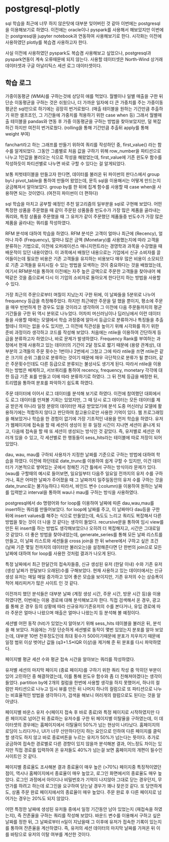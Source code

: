 # postgresql-plotly

sql 학습을 최근에 너무 하지 않은탓에 대부분 잊어버린 것 같아 이번에는 postgresql을 이용해보기로 하였다.
이전에는 oracle이나 pyspark를 사용해서 해보았지만 이번에는 postgresql을 jupyter notebook과 연동하여 사용해보기로 한다. 
시각화는 이전에 사용하였던 plotly를 복습겸 사용하고자 한다.

사실 이전에 사용하였던 pyspark도 복습겸 사용해보고 싶었으나, postgresql과 pyspark연동이 계속 오류때문에 되지 않는다.
사용할 데이터셋은 North-Wind 상거래 데이터셋과 구글 아날리틱스 세션 로그 데이터셋이다. 




## 학습 로그

가중이동평균 (WMA)를 구하는것에 상당히 애를 먹었다. 월별이나 일별 매출을 구한 뒤 단순 이동평균을 구하는 것은 쉬웠으나, 더 가까운 일자에 더 큰 가중치를 주는 가중이동평균은 sql만으로 하기에는 굉장히 번거로웠다. (매출 테이블을 원하는 기간만큼 추출하기 위한 셀프조인, 그 기간들에 가중치를 적용하기 위한 case when 등)
그래서 월별매출 테이블을 pandas와 연동 후 가중 이동평균을 구하는 방법을 찾아보았지만, 덜 복잡하긴 하지만 여전히 번거로웠다. (rolling을 통해 기간만큼 추출뒤 apply를 통해 weight 부여)

fanchart라고 하는 그래프를 만들기 위하여 쿼리를 작성하던 중, first_value() 라는 함수를 알게되었다. 그동안 그룹별로 처음 값을 구하기 위해 row_number을 파티션으로 나누고 1인값을 불러오는 식으로 작성을 해왔었는데, first_value에 기존 윈도우 함수를 작성하듯이 파티션별로 나누면 바로 구할 수 있다는 걸 알게되었다. 

보통 피벗테이블을 만들고자 한다면, 데이터를 불러온 뒤 파이썬의 판다스에서 group by나 pivot_table을 통하여 만들어 왔었는데, 문득 sql을 이용해서는 어떻게 만드는지 궁금해져서 알아보았다. group by를 한 뒤에 집계 함수를 사용할 때 case when을 사용하면 되는 것이였다. (여전히 파이썬이 더 편하다)

sql 학습을 마치고 공부할 예정인 추천 알고리즘의 일부분을 sql로 구현해 보았다. 어떤 특정한 상품을 주문했을 때 같이 주문된 상품들중 빈도수가 가장 많은 제품을 골라내는 쿼리와, 특정 상품을 주문했을 때 그 유저가 같이 주문했던 제품들중 빈도수가 가장 많은 제품을 골라내는 쿼리를 작성하였다. 

RFM 분석에 대하여 학습을 하였다. RFM 분석은 고객이 얼마나 최근에 (Recency), 얼마나 자주 (Frequency), 얼마나 많은 금액 (Monetary)를 사용했는지에 따라 고객을 분류하는 기법으로, 이전에 오퍼레이션스 매니지먼트라는 경영학과 과목을 수강했을 때 배운적이 있던 내용이였다. 이 과목에서 배웠던 내용으로는 기업에서 신규 소비자를 끌어들이는데 필요한 비용은 기존 고객들을 유지하는 비용보다 매우 많은 비용이 소모되므로 기존 고객들을 유지시킬 수 있는 방법을 모색하는 것이 중요하다는 것을 배웠었는데, 여기서 RFM분석을 통하여 이전에는 자주 높은 금액으로 주문한 고객들을 찾아내어 혜택같은 것을 줌으로써 다시 이 기업의 소비자로 돌아오게 한다던지 하는 방법을 사용할 수 있다.

가장 최근의 주문으로부터 며칠이 지났는지 구한 뒤에, 이 날짜들을 5분위로 나누어 frequency 등급을 측정해주었다. 하지만 최근에만 주문을 덜 했을 뿐이지, 평소에 주문을 매우 빈번하게 한 경우도 있을 것이라고 생각하여 그 이전에 다음 주문들까지의 평균 기간들을 구한 뒤 역시 분위로 나누었다. 
어차피 머신러닝이나 딥러닝에서 이런 데이터들을 사용할 때에는 모델에서 학습 과정중에 알아서 등급으로 분류하거나 특징들을 추출할테니 의미는 없을 수도 있지만, 그 이전에 직관성을 높이기 위해 시각화를 하기 위한 준비 과정이라 생각하고 코드를 작성해 보았다. 처음에는 ntile을 이용하여 간단하게 등급을 분류하고자 하였으나, 바로 문제가 발생하였다.
Frequency Rank를 부여하는 과정에서 현재 사용하고 있는 데이터의 기간이 2달 정도로 짧기 때문에 (용량 관계상),  대부분의 고객들의 주문 횟수는 1번이나 2번에서 그쳤고 그에 따라 ntile을 쓰면 ntile은 같은 크기의 순위 그룹으로 분류하는 것이기 때문에 매우 극단적으로 분류가 될 뿐더러, 같은 주문횟수인데도 다른 등급으로 분류되는 불상사도 생기게 된다. 
따라서 ntile을 이용하는 방법은 배제하고, 서브쿼리를 통하여 recency, frequency, monetary 각각에 대한 등급 기준 표를 만들고 이에 따라 분류하기로 하였다.
그 뒤 전체 등급을 배정한 뒤, 트리맵을 통하여 분포를 파악하기 쉽도록 하였다.

주문 데이터에 이어서 로그 데이터를 분석해 보기로 하였다. 이전에 참여했던 대회에서도 로그 데이터를 만져볼 기회는 있었지만, 그 때 당시 로그 데이터는 모든 데이터를 제공 받은게 아니라 일정 분량의 데이터만 제공 받았었기에 분석 도중 머신러닝 모델에 활용하기에는 적합하지 않다고 판단하여 참고용으로만 사용한 기억이 있다.
웹 프로그래밍을 해보았거나 학습을 한 경험이 없기에 가장 기초적인 내용을 먼저 학습을 하였다. 유저가 웹페이지에 접속을 할 때 세션이 생성이 된 후 일정 시간이 지나면 세션이 끝나게 되고, 다음에 접속을 할 때 또 세션이 생성되는 방식인 것 같았다. 즉, 유저별로 세션은 여러개 있을 수 있고, 각 세션별로 한 행동들이 sess_hits라는 테이블에 따로 저장이 되어있었다.

dau, wau, mau를 구하되 사용자가 지정한 날짜를 기준으로 구하는 방법에 대하여 학습을 하였다. 이전에 하던데로 date_trunc를 이용하여 쉽게 구할 수 있지만, 이건 데이터가 기본적으로 쌓여있는 곳에서 정해진 기간 틀에서 구하는 방식이라 문제가 있다. (wau를 구할때의 예시로 들어보면, 일요일부터 다음주 일요일 전까지의 유저 수를 구하거나, 혹은 어떠한 날짜가 주어졌을 때 그 날짜까지 일주일동안의 유저 수를 구하는 것을 date_trunc로는 불가능하다.) 따라서, 바인드 변수 (:column)을 이용하여 원하는 날짜를 입력받고 interval을 통하여 wau나 mau를 구하는 방식을 사용하였다.

postgresql에서 do 명령어와 for loop를 이용하여 날짜에 따른 dau,wau,mau를 insert하는 쿼리를 만들어보았다. for loop에 날짜를 주고, 이 날짜마다 dau등을 구한 뒤에 insert values를 해주는 식으로 만들었는데, 속도도 느리고 쿼리도 복잡해서 다른 방법을 찾는 것이 더 나을 것 같다는 생각이 들었다.
recursive문을 통하여 임시 view를 만든 뒤 insert를 하는 방법도 생각해보았으나 오히려 더 복잡해지고, 시간은 그대로일 것 같았다.
더 좋은 방법을 찾아내었는데, generate_series를 통해 모든 날짜 리스트를 만들고, 이 날짜 리스트와 세션들을 cross join을 한 뒤 where에서 구하고 싶은 조건 (날짜 기준 몇일 전까지의 데이터만 불러오는)을 설정해준다면 단 한번의 join으로 모든 날짜에 대하여 for loop를 사용한 것처럼 결과가 나오게 된다.  

특정 날짜에서 최근 한달간의 접속자들중, 신규 생성된 유저 (한달 이내) 수와 기존 유저 (생성 날짜가 한달보다 오래된)수를 구해보았다. 현재 사용하고 있는 데이터에서는 신규 생성 유저는 매일 매일 증가하고 있어 좋은 모습을 보이지만, 기존 유저의 수는 상승폭이 적어 체리피커가 많은 사이트 인 것 같다. 

이전까지 했던 분석들은 대부분 날짜 (계정 생성 시간, 주문 시간, 방문 시간 등)을 이용하였다면, 이번에는 이용 경로에 대해 분석해보고자 한다. 직접 검색해서 온 경우, 광고를 통해 온 경우 등의 상황에 따라 신규유저/기존유저의 수를 본다거나, 유입 경로에 따라 주문은 얼마나 나왔으며 매출은 얼마나 나왔는지 등 분석해 볼 예정이다.

세션별 어떤 동작 (hit)가 있었는지 알아보기 위해 sess_hits 테이블을 불러온 뒤, 분석을 해 보았다. 처음에는 가장 단순하게 세션별로 동작이 몇번 있었는지 분포를 알아 보았는데, 대부분 10번 전후정도인데 최대 횟수가 500이기때문에 분포가 치우치기 때문에 일정 범위 이상 벗어난 값들 (q3+1.5*IQR 이상)을 제거해 준 뒤 분포를 다시 파악하였다.

페이지별 평균 세션 수와 평균 접속 시간을 알아보는 쿼리를 작성하였다.

유저별 세션의 마지막 페이지 (종료 페이지)를 구하기 위한 쿼리 작성 중 막히던 부분이 있어 고민하던 중 해결하였는데, 이를 통해 윈도우 함수와 좀 더 친해져야겠다는 생각이 들었다. partition by에 2개의 컬럼을 한번에 사용할 생각을 하지 못했어서, 하나의 컬럼만 파티션으로 나누고 임시 뷰를 만든 뒤 나머지 하나의 컬럼으로 또 파티션으로 나누는 비효율적인 방법을 생각하다가, 검색을 해보니 여러개의 컬럼으로도 된다는 것을 알아냈다. 

페이지별 바운스 유저 수(페이지 접속 후 바로 종료)와 특정 페이지로 시작하였지만 다른 페이지로 넘어간 뒤 종료하는 유저수를 구한 뒤 페이지별 이탈율을 구하였는데, 이 데이터셋의 경우에는 홈페이지에서 이탈율이 50%가 넘는 현상이 나타났다. 홈페이지의 로딩이 느리다거나, UI가 너무 산만하다던지 하는 요인으로 인하여 다른 페이지를 클릭할 생각도 하지 않고 바로 종료버튼을 누르는 유저가 50%가 넘는다는 뜻이다. 
추가로 궁금하여 접속한 경로별로 다른 경향이 있지 않을까 분석해본 결과, 어느정도 차이는 있지만 직접 경로를 입력하여 온 유저들도 40%가 넘는걸 보면 홈페이지의 개편이 필수인 사이트인 것 같다.

페이지별 종료율도 조사해본 결과 종료율이 매우 높은 (>70%) 페이지중 특징적이였던 점이, 역시나 홈페이지에서 종료율이 매우 높았고, 로그인 화면에서의 종료율도 매우 높았다. 로그인 과정에서 아이디나 비밀번호가 기억이 나지않아 그대로 닫는 경우던지, 무언가를 하려고 하는데 로그인을 요구하여 닫는날 경우가 꽤나 잦은것 같다. 또 당연하게도, 상품 주문 완료 페이지에서의 종료율이 매우 높았다. 주문 완료 후 다른 페이지로 넘어가는 경우는 20%도 되지 않았다.

어떤 특정한 날짜에 생성된 유저들 중에서 일정 기간동안 남아 있었는지 (재접속을 하였는지), 즉 잔존율을 구하는 쿼리를 작성해 보았다. 바운드 변수를 이용해서 구하고 싶은 날짜를 정한 뒤, 그 날짜로부터 n일이 지났을때 그 이후에 유저가 접속한 기록이 있는지를 통하여 잔존율을 계산하였다. 즉, 유저의 세션 데이터의 마지막 날짜를 가져온 뒤 이를 바탕으로 유저의 이탈 여부를 계산한 것이다.
 
